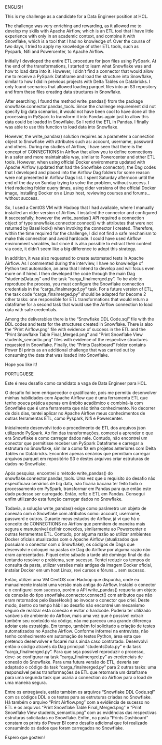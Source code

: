ENGLISH

This is my challenge as a candidate for a Data Engineer position at HCL.

The challenge was very enriching and rewarding, as it allowed me to develop my skills with Apache Airflow, which is an ETL tool that I have little experience with only in an academic context, and combine it with Snowflake, which is a tool that I had no knowledge of. Over the course of two days, I tried to apply my knowledge of other ETL tools, such as Pyspark, Nifi and Powercenter, to Apache Airflow.

Initially I developed the entire ETL procedure for json files using PySpark. At the end of the transformations, I started to learn what Snowflake was and how to load data into it. However, I didn't find a connector that would allow me to receive a PySpark Dataframe and load the structure into Snowflake, similar to how I did in previous projects with Delta Tables on Databricks. I only found scenarios that allowed loading parquet files into an S3 repository and from these files creating data structures in Snowflake.

After searching, I found the method write_pandas() from the package snowflake.connector.pandas_tools. Since the challenge requirement did not specify big data scenarios, it would not have been cool to have done all the processing in PySpark to transform it into Pandas again just to allow this data could be loaded in Snowflake. So I redid the ETL in Pandas. I finally was able to use this function to load data into Snowflake.

However, the write_pandas() solution requires as a parameter a connection object to Snowflake with attributes such as: account, username, password and others. During my studies of Airflow, I have seen that there is the concept of CONNECTIONS in Airflow that allow you to define connections in a safer and more maintainable way, similar to Powercenter and other ETL tools. However, when using official Docker environments updated with Apache Airflow (updated that had the Snowflake connector), the Dag codes that I developed and placed into the Airflow Dag folders for some reason were not presented in Airflow Dags list. I spent Saturday afternoon until the end of the day on Sunday trying to solve the problem, without success. I tried reducing folder query times, using older versions of the official Docker image, installing Docker on a Linux host, reviewing courses and forums... without success.

So, I used a CentOS VM with Hadoop that I had available, where I manually installed an older version of Airflow. I installed the connector and configured it successfully, however the write_pandas() API required a connection object of type snowflake.connector.connect() with attributes that were not returned by BaseHook() when invoking the connector I created. Therefore, within the time required for the challenge, I did not find a safe mechanism to make this connection and avoid hardcode. I could have used Airflow environment variables, but since it is also possible to extract their content via code, it didn't seem like a big difference to adopt this strategy.

In addition, it was also requested to create automated tests in Apache Airflow. As I commented during the interview, I have no knowledge of Python test automation, an area that I intend to develop and will focus even more on if hired. I then developed the code through the main Dag “studentsData.py” and the task “carga_finalmerged.py”. To be able to reproduce the process, you must configure the Snowflake connection credentials in the “carga_finalmerged.py” task. For a future version of ETL, the task code “carga_finalmerged.py” should be adapted for become 2 other tasks: one responsible for ETL transformations that would return a dataframe for a second task that would use the Airflow connection to load data with safe credentials.

Among the deliverables there is the “Snowflake DDL Code.sql” file with the DDL codes and tests for the structures created in Snowflake. There is also the “Print Airflow.png” file with evidence of success in the ETL and the “Print Snowflake Table Final_Merged.png” and “Print Snowflake View students_semantic.png” files with evidence of the respective structures requested in Snowflake. Finally, the “Prints Dashboard” folder contains Power BI prints as an additional challenge that was carried out by consuming the data that was loaded into Snowflake.

Hope you like it!


PORTUGUESE

Este é meu desafio como candidato a vaga de Data Engineer para HCL.

O desafio foi bem enriquecedor e gratificante, pois me permitiu desenvolver minhas habilidades com Apache Airflow que é uma ferramenta ETL que tenho pouca prática apenas em âmbito acadêmico e combiná-la com Snowflake que é uma ferramenta que não tinha conhecimento. No decorrer de dois dias, tentei aplicar no Apache Airflow meus conhecimentos de outras ferramentas ETL, como Pyspark, Nifi e Powercenter. 

Inicialmente desenvolvi todo o procedimento de ETL dos arquivos json utilizando PySpark. Ao fim das transformações, comecei a aprender o que era Snowflake e como carregar dados nele. Contudo, não encontrei um conector que permitisse receber um PySpark Dataframe e carregar a estrutura no Snowflake, similar a como fiz em projetos anteriores com Delta Tables no Databricks. Encontrei apenas cenários que permitiam carregar arquivos parquet em repositório S3 e destes arquivos criar estruturas de dados no Snowflake.

Após pesquisa, encontrei o método write_pandas() do snowflake.connector.pandas_tools. Uma vez que o requisito do desafio não especificava cenários de big data, não ficaria bacana ter feito todo o processamento em PySpark, transformar em Pandas para que então este dado pudesse ser carregado. Então, refiz o ETL em Pandas. Consegui enfim utilizando esta função carregar dados no Snowflake.

Todavia, a solução write_pandas() exige como parâmetro um objeto de conexão com o Snowflake com atributos como: account, username, password e outros. Durante meus estudos de Airflow, já vi que há o conceito de CONNECTIONS no Airflow que permitem de maneira mais segura e manutenível definir conexões, similarmente ao Powercenter e outras ferramentas ETL. Contudo, por alguma razão ao utilizar ambientes Docker oficiais atualizados com o Apache Airflow (atualizados que possuíam o conector com o Snowflake), os códigos de Dags que desenvolvi e coloquei na pastas de Dag do Airflow por alguma razão não eram apresentados. Fiquei entre sábado a tarde até domingo final do dia tentando resolver o problema, sem sucesso. Tentei reduzir os tempos de consulta da pasta, utilizar versões mais antigas da imagem Docker oficial, instalar Docker em um host Linux, revi cursos e fóruns... sem sucesso. 

Então, utilizei uma VM CentOS com Hadoop que dispunha, onde eu manualmente instalei uma versão mais antiga do Airflow. Instalei o conector e o configurei com sucesso, porém a API write_pandas() requeria um objeto de conexão do tipo snowflake.connector.connect() com atributos que não eram retornados pelo BaseHook() ao invocar o conector que criei. Deste modo, dentro do tempo hábil ao desafio não encontrei um mecanismo seguro de realizar esta conexão e evitar o hardcode. Poderia ter utilizado variáveis de ambiente do Airflow, mais uma vez que é possível extrair também seu conteúdo via código, não me pareceu uma grande diferença adotar esta estratégia. 
Em tempo, também foi solicitado a criação de testes automatizados no Apache Airflow. Conforme informei na entrevista, não tenho conhecimento em automação de testes Python, área esta que pretendo desenvolver e focarei mais ainda caso contratado. Desenvolvi então o código através da Dag principal “studentsData.py” e da task “carga_finalmerged.py”. Para que seja possível reproduzir o processo, deve-se configurar na task “carga_finalmerged.py” as credenciais de conexão do Snowflake. Para uma futura versão do ETL, deveria ser adaptado o código da task “carga_finalmerged.py” para 2 outras tasks: uma responsável pelas transformações de ETL que retornaria um dataframe para uma segunda task que usaria a connection do Airflow para o load de uma maneira segura.

Entre os entregáveis, estão também os arquivos “Snowflake DDL Code.sql” com os códigos DDL e os testes para as estruturas criadas no Snowflake. Há também o arquivo “Print Airflow.png” com a evidência de sucesso no ETL e os arquivos “Print Snowflake Table Final_Merged.png” e “Print Snowflake View students_semantic.png” com as evidências das respectivas estruturas solicitadas no Snowflake. Enfim, na pasta “Prints Dashboard” constam os prints do Power BI como desafio adicional que foi realizado consumindo os dados que foram carregados no Snowflake. 

Espero que gostem!




